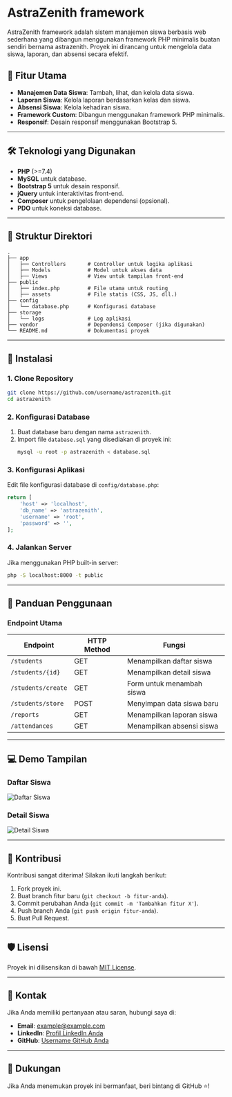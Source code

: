 
# AstraZenith framework
AstraZenith framework adalah sistem manajemen siswa berbasis web sederhana yang dibangun menggunakan framework PHP minimalis buatan sendiri bernama astrazenith. Proyek ini dirancang untuk mengelola data siswa, laporan, dan absensi secara efektif.

## 🚀 Fitur Utama

- **Manajemen Data Siswa**: Tambah, lihat, dan kelola data siswa.
- **Laporan Siswa**: Kelola laporan berdasarkan kelas dan siswa.
- **Absensi Siswa**: Kelola kehadiran siswa.
- **Framework Custom**: Dibangun menggunakan framework PHP minimalis.
- **Responsif**: Desain responsif menggunakan Bootstrap 5.

---

## 🛠️ Teknologi yang Digunakan

- **PHP** (>=7.4)
- **MySQL** untuk database.
- **Bootstrap 5** untuk desain responsif.
- **jQuery** untuk interaktivitas front-end.
- **Composer** untuk pengelolaan dependensi (opsional).
- **PDO** untuk koneksi database.

---

## 📂 Struktur Direktori

```
.
├── app
│   ├── Controllers       # Controller untuk logika aplikasi
│   ├── Models            # Model untuk akses data
│   ├── Views             # View untuk tampilan front-end
├── public
│   ├── index.php         # File utama untuk routing
│   ├── assets            # File statis (CSS, JS, dll.)
├── config
│   └── database.php      # Konfigurasi database
├── storage
│   └── logs              # Log aplikasi
├── vendor                # Dependensi Composer (jika digunakan)
└── README.md             # Dokumentasi proyek
```

---

## 🔧 Instalasi

### **1. Clone Repository**
```bash
git clone https://github.com/username/astrazenith.git
cd astrazenith
```

### **2. Konfigurasi Database**
1. Buat database baru dengan nama `astrazenith`.
2. Import file `database.sql` yang disediakan di proyek ini:
   ```bash
   mysql -u root -p astrazenith < database.sql
   ```

### **3. Konfigurasi Aplikasi**
Edit file konfigurasi database di `config/database.php`:
```php
return [
    'host' => 'localhost',
    'db_name' => 'astrazenith',
    'username' => 'root',
    'password' => '',
];
```

### **4. Jalankan Server**
Jika menggunakan PHP built-in server:
```bash
php -S localhost:8000 -t public
```

---

## 📖 Panduan Penggunaan

### **Endpoint Utama**

| Endpoint              | HTTP Method | Fungsi                           |
|-----------------------|-------------|----------------------------------|
| `/students`           | GET         | Menampilkan daftar siswa         |
| `/students/{id}`      | GET         | Menampilkan detail siswa         |
| `/students/create`    | GET         | Form untuk menambah siswa        |
| `/students/store`     | POST        | Menyimpan data siswa baru        |
| `/reports`            | GET         | Menampilkan laporan siswa        |
| `/attendances`        | GET         | Menampilkan absensi siswa        |

---

## 💻 Demo Tampilan

### Daftar Siswa
<img src="https://via.placeholder.com/800x400?text=Daftar+Siswa" alt="Daftar Siswa">

### Detail Siswa
<img src="https://via.placeholder.com/800x400?text=Detail+Siswa" alt="Detail Siswa">

---

## 🤝 Kontribusi

Kontribusi sangat diterima! Silakan ikuti langkah berikut:

1. Fork proyek ini.
2. Buat branch fitur baru (`git checkout -b fitur-anda`).
3. Commit perubahan Anda (`git commit -m 'Tambahkan fitur X'`).
4. Push branch Anda (`git push origin fitur-anda`).
5. Buat Pull Request.

---

## 🛡️ Lisensi

Proyek ini dilisensikan di bawah [MIT License](LICENSE).

---

## 📧 Kontak

Jika Anda memiliki pertanyaan atau saran, hubungi saya di:
- **Email**: example@example.com
- **LinkedIn**: [Profil LinkedIn Anda](https://linkedin.com/in/mfurqanhakim)
- **GitHub**: [Username GitHub Anda](https://github.com/furiscom)

---

## 🌟 Dukungan

Jika Anda menemukan proyek ini bermanfaat, beri bintang di GitHub ⭐!
